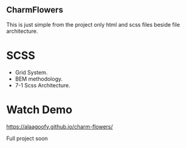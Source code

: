## CharmFlowers
 This is just simple from the project only html and scss files beside file architecture.
 
# SCSS
* Grid System.
* BEM methodology.
* 7-1 Scss Architecture.

# Watch Demo
https://alaagoofy.github.io/charm-flowers/

Full project soon


